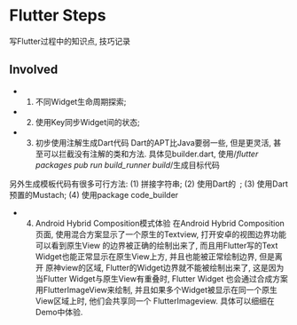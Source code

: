 # Flutter Steps

写Flutter过程中的知识点, 技巧记录

## Involved
* 1. 不同Widget生命周期探索;

* 2. 使用Key同步Widget间的状态;

* 3. 初步使用注解生成Dart代码
Dart的APT比Java要弱一些, 但是更灵活, 甚至可以拦截没有注解的类和方法.
具体见builder.dart, 使用/*flutter packages pub run build_runner build*/生成目标代码

另外生成模板代码有很多可行方法:
(1) 拼接字符串;
(2) 使用Dart的``` ```;
(3) 使用Dart预置的Mustach;
(4) 使用package code_builder

* 4. Android Hybrid Composition模式体验
在Android Hybrid Composition页面, 使用混合方案显示了一个原生的Textview, 打开安卓的视图边界功能可以看到原生View
的边界被正确的绘制出来了, 而且用Flutter写的Text Widget也能正常显示在原生View上方, 并且也能被正常绘制边界, 但是离开
原神view的区域, Flutter的Widget边界就不能被绘制出来了, 这是因为当Flutter Widget与原生View有重叠时, Flutter Widget
也会通过合成方案用FlutterImageView来绘制, 并且如果多个Widget被显示在同一个原生View区域上时, 他们会共享同一个
FlutterImageview. 具体可以细细在Demo中体验.
